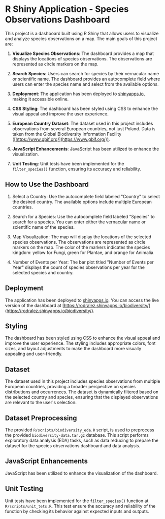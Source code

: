 # R Shiny Application - Species Observations Dashboard

This project is a dashboard built using R Shiny that allows users to visualize and analyze species observations on a map. The main goals of this project are:

1. **Visualize Species Observations**: The dashboard provides a map that displays the locations of species observations. The observations are represented as circle markers on the map.

2. **Search Species**: Users can search for species by their vernacular name or scientific name. The dashboard provides an autocomplete field where users can enter the species name and select from the available options.

3. **Deployment**: The application has been deployed to [shinyapps.io](https://www.shinyapps.io/), making it accessible online.

4. **CSS Styling**: The dashboard has been styled using CSS to enhance the visual appeal and improve the user experience.

5. **European Country Dataset**: The dataset used in this project includes observations from several European countries, not just Poland. Data is taken from the Global Biodiversity Information Facility ([https://www.gbif.org/](https://www.gbif.org/)). 

6. **JavaScript Enhancements**: JavaScript has been utilized to enhance the visualization.

7. **Unit Testing**: Unit tests have been implemented for the `filter_species()` function, ensuring its accuracy and reliability.

## How to Use the Dashboard

1. Select a Country: Use the autocomplete field labeled "Country" to select the desired country. The available options include multiple European countries.

2. Search for a Species: Use the autocomplete field labeled "Species" to search for a species. You can enter either the vernacular name or scientific name of the species.

3. Map Visualization: The map will display the locations of the selected species observations. The observations are represented as circle markers on the map. The color of the markers indicates the species kingdom: yellow for Fungi, green for Plantae, and orange for Animalia.

4. Number of Events per Year: The bar plot titled "Number of Events per Year" displays the count of species observations per year for the selected species and country.

## Deployment

The application has been deployed to [shinyapps.io](https://www.shinyapps.io/). You can access the live version of the dashboard at [https://rodralez.shinyapps.io/biodiversity/](https://rodralez.shinyapps.io/biodiversity/).

## Styling

The dashboard has been styled using CSS to enhance the visual appeal and improve the user experience. The styling includes appropriate colors, font sizes, and layout adjustments to make the dashboard more visually appealing and user-friendly.

## Dataset

The dataset used in this project includes species observations from multiple European countries, providing a broader perspective on species distributions and occurrences. The dataset is dynamically filtered based on the selected country and species, ensuring that the displayed observations are relevant to the user's selection.

## Dataset Preprocessing

The provided `R/scripts/biodiversity_eda.R` script, is used to preprocess the provided `biodiversity-data.tar.gz` database. This script performs exploratory data analysis (EDA) tasks, such as data reducing to prepare the dataset for the species observations dashboard and data analysis.

## JavaScript Enhancements

JavaScript has been utilized to enhance the visualization of the dashboard.

## Unit Testing

Unit tests have been implemented for the `filter_species()` function at `R/scripts/unit_tets.R`. This test ensure the accuracy and reliability of the function by checking its behavior against expected inputs and outputs.
